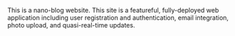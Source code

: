 This is a nano-blog website.
This site is a featureful, fully-deployed web application including user
registration and authentication, email integration, photo upload, and quasi-real-time updates.
